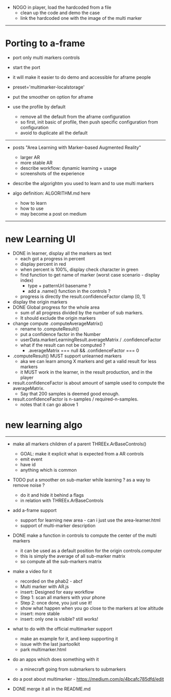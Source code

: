 - NOGO in player, load the hardcoded from a file
  - clean up the code and demo the case
  - link the hardcoded one with the image of the multi marker

---
# Porting to a-frame
- port only multi markers controls
- start the port
- it will make it easier to do demo and accessible for aframe people
- preset='multimarker-localstorage'

- put the smoother on option for aframe
- use the profile by default
  - remove all the default from the aframe configuration
  - so first, init basic of profile, then push specific configuration from configuration
  - avoid to duplicate all the default


---

- posts "Area Learning with Marker-based Augmented Reality"
  - larger AR
  - more stable AR
  - describe workflow: dynamic learning + usage
  - screenshots of the experience
  
- describe the algorightm you used to learn and to use multi markers
- algo definition: ALGORITHM.md here
  - how to learn
  - how to use 
  - may become a post on medium

---









# new Learning UI

- DONE in learner, display all the markers as text
  - each got a progress in percent 
  - display percent in red
  - when percent is 100%, display check character in green
  - find function to get name of marker (worst case scenario - display index)
    - type + patternUrl basename ?
    - add a .name() function in the controls ?
  - progress is directly the result.confidenceFactor clamp [0, 1]
- display the origin markers
- DONE Global progress for the whole area 
  - sum of all progress divided by the number of sub markers.
  - It should exclude the origin markers
- change compute .computeAverageMatrix()
  - rename to .computeResult()
  - put a confidence factor in the Number
  - userData.markerLearningResult.averageMatrix / .confidenceFactor
  - what if the result can not be computed ?
    - .averageMatrix === null && .confidenceFactor === 0
- .computeResult() MUST support unlearned markers
  - aka we can learn among X markers and get a valid result for less markers
  - it MUST work in the learner, in the result production, and in the player
- result.confidenceFactor is about amount of sample used to compute the averageMatrix.
  - Say that 200 samples is deemed good enough.
- result.confidenceFactor is n-samples / required-n-samples.
  - notes that it can go above 1

# new learning algo






---

- make all markers children of a parent THREEx.ArBaseControls()
  - GOAL: make it explicit what is expected from a AR controls
  - emit event
  - have id
  - anything which is common

- TODO put a smoother on sub-marker while learning ? as a way to remove noise ?
  - do it and hide it behind a flags
  - in relation with THREEx.ArBaseControls
- add a-frame support
  - support for learning new area - can i just use the area-learner.html
  - support of multi-marker description


- DONE make a function in controls to compute the center of the multi markers
  - it can be used as a default position for the origin controls.computer
  - this is simply the average of all sub-marker matrix
  - so compute all the sub-markers matrix

- make a video for it
  - recorded on the phab2 - abcf
  - Multi marker with AR.js
  - insert: Designed for easy workflow
  - Step 1: scan all markers with your phone
  - Step 2: once done, you just use it!
  - show what happen when you go close to the markers at low altitude
  - insert: more stable
  - insert: only one is visible? still works!

- what to do with the official multimarker support
  - make an example for it, and keep supporting it
  - issue with the last jsartoolkit
  - park multimarker.html


- do an apps which does something with it
  - a minecraft going from submarkers to submarkers


- do a post about multimarker - https://medium.com/p/4bcafc785dfd/edit



- DONE merge it all in the README.md
